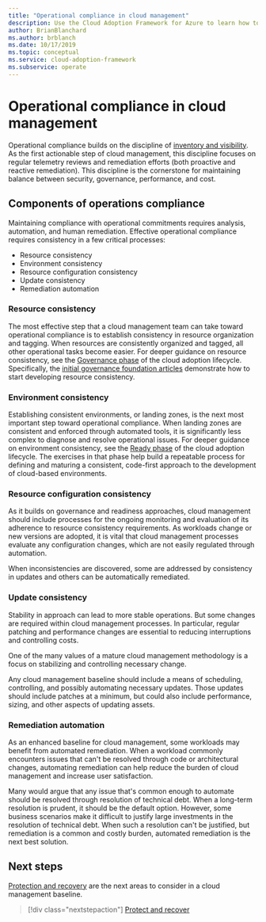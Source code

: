 ```yaml
---
title: "Operational compliance in cloud management"
description: Use the Cloud Adoption Framework for Azure to learn how to maintain compliance with operational commitments.
author: BrianBlanchard
ms.author: brblanch
ms.date: 10/17/2019
ms.topic: conceptual
ms.service: cloud-adoption-framework
ms.subservice: operate
---
```


# Operational compliance in cloud management

Operational compliance builds on the discipline of [inventory and visibility](./inventory.md). As the first actionable step of cloud management, this discipline focuses on regular telemetry reviews and remediation efforts (both proactive and reactive remediation). This discipline is the cornerstone for maintaining balance between security, governance, performance, and cost.

## Components of operations compliance

Maintaining compliance with operational commitments requires analysis, automation, and human remediation. Effective operational compliance requires consistency in a few critical processes:

- Resource consistency
- Environment consistency
- Resource configuration consistency
- Update consistency
- Remediation automation

### Resource consistency

The most effective step that a cloud management team can take toward operational compliance is to establish consistency in resource organization and tagging. When resources are consistently organized and tagged, all other operational tasks become easier. For deeper guidance on resource consistency, see the [Governance phase](../../govern/index.md) of the cloud adoption lifecycle. Specifically, the [initial governance foundation articles](../../govern/initial-foundation.md) demonstrate how to start developing resource consistency.

### Environment consistency

Establishing consistent environments, or landing zones, is the next most important step toward operational compliance. When landing zones are consistent and enforced through automated tools, it is significantly less complex to diagnose and resolve operational issues. For deeper guidance on environment consistency, see the [Ready phase](../../ready/index.md) of the cloud adoption lifecycle. The exercises in that phase help build a repeatable process for defining and maturing a consistent, code-first approach to the development of cloud-based environments.

### Resource configuration consistency

As it builds on governance and readiness approaches, cloud management should include processes for the ongoing monitoring and evaluation of its adherence to resource consistency requirements. As workloads change or new versions are adopted, it is vital that cloud management processes evaluate any configuration changes, which are not easily regulated through automation.

When inconsistencies are discovered, some are addressed by consistency in updates and others can be automatically remediated.

### Update consistency

Stability in approach can lead to more stable operations. But some changes are required within cloud management processes. In particular, regular patching and performance changes are essential to reducing interruptions and controlling costs.

One of the many values of a mature cloud management methodology is a focus on stabilizing and controlling necessary change.

Any cloud management baseline should include a means of scheduling, controlling, and possibly automating necessary updates. Those updates should include patches at a minimum, but could also include performance, sizing, and other aspects of updating assets.

### Remediation automation

As an enhanced baseline for cloud management, some workloads may benefit from automated remediation. When a workload commonly encounters issues that can't be resolved through code or architectural changes, automating remediation can help reduce the burden of cloud management and increase user satisfaction.

Many would argue that any issue that's common enough to automate should be resolved through resolution of technical debt. When a long-term resolution is prudent, it should be the default option. However, some business scenarios make it difficult to justify large investments in the resolution of technical debt. When such a resolution can't be justified, but remediation is a common and costly burden, automated remediation is the next best solution.

## Next steps

[Protection and recovery](./protect.md) are the next areas to consider in a cloud management baseline.

> [!div class="nextstepaction"]
> [Protect and recover](./protect.md)
